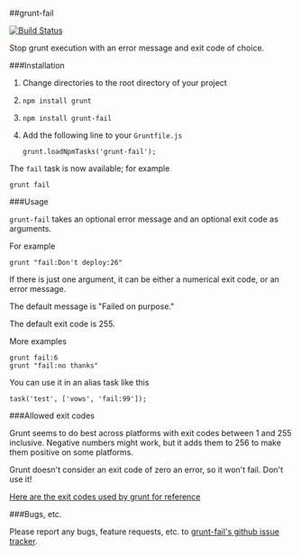 ##grunt-fail

[![Build Status](https://travis-ci.org/goalzen/grunt-fail.png?branch=master)](https://travis-ci.org/goalzen/grunt-fail)

Stop grunt execution with an error message and exit code of choice.

###Installation

1. Change directories to the root directory of your project
2. ``npm install grunt``
3. ``npm install grunt-fail``
4. Add the following line to your ``Gruntfile.js``
   
   ``grunt.loadNpmTasks('grunt-fail');``

The ``fail`` task is now available; for example

    grunt fail

###Usage

``grunt-fail`` takes an optional error message and an optional exit code as arguments.

For example

    grunt "fail:Don't deploy:26"

If there is just one argument, it can be either a numerical exit code, or an error message.

The default message is "Failed on purpose."

The default exit code is 255.

More examples

    grunt fail:6
    grunt "fail:no thanks"

You can use it in an alias task like this

    task('test', ['vows', 'fail:99']);

###Allowed exit codes

Grunt seems to do best across platforms with exit codes between 1 and 255 inclusive.  Negative numbers might work,
but it adds them to 256 to make them positive on some platforms.

Grunt doesn't consider an exit code of zero an error, so it won't fail.  Don't use it!

[Here are the exit codes used by grunt for reference](http://gruntjs.com/api/exit-codes)

###Bugs, etc.

Please report any bugs, feature requests, etc. to [grunt-fail's github issue tracker](https://github.com/goalzen/grunt-fail/issues).
